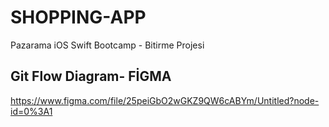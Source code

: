 # SHOPPING-APP
Pazarama iOS Swift Bootcamp - Bitirme Projesi

## Git Flow Diagram- FİGMA

https://www.figma.com/file/25peiGbO2wGKZ9QW6cABYm/Untitled?node-id=0%3A1
